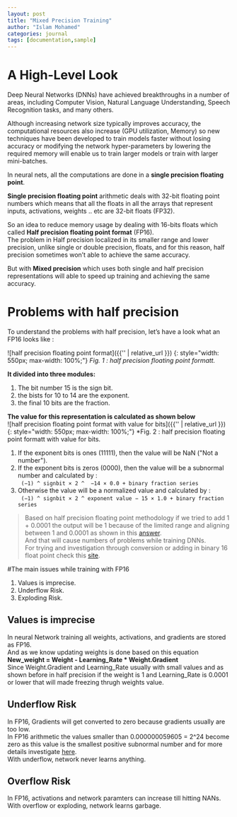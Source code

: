 ```yaml
---
layout: post
title: "Mixed Precision Training"
author: "Islam Mohamed"
categories: journal
tags: [documentation,sample]
---
```


# A High-Level Look

Deep Neural Networks (DNNs) have achieved breakthroughs in a number of areas, including Computer Vision, Natural Language Understanding, Speech Recognition tasks, and many others.  
  
Although increasing network size typically improves accuracy, the computational resources also increase (GPU utilization, Memory) so new techniques have been developed to train models faster without losing accuracy or modifying the network hyper-parameters by lowering the required memory will enable us to train larger models or train with larger mini-batches.  
  
In neural nets, all the computations are done in a **single precision floating point**.  
  
**Single precision floating point** arithmetic deals with 32-bit floating point numbers which means that all the floats in all the arrays that represent inputs, activations, weights .. etc are 32-bit floats (FP32).  
  
So an idea to reduce memory usage by dealing with 16-bits floats which called **Half precision floating point format** (FP16).  
The problem in Half precision localized in its smaller range and lower precision, unlike single or double precision, floats, and for this reason, half precision sometimes won’t able to achieve the same accuracy.  
  
But with **Mixed precision** which uses both single and half precision representations will able to speed up training and achieving the same accuracy.  

# Problems with half precision  
To understand the problems with half precision, let’s have a look what an FP16 looks like : 

![half precision floating point format]({{'' | relative_url }})
{: style="width: 550px; max-width: 100%;"}
*Fig. 1 : half precision floating point formatt.*

**It divided into three modules:**
1. The bit number 15 is the sign bit.
2. the bists for 10 to 14  are the exponent.
3. the final 10 bits are the fraction.


**The value for this representation is calculated as shown below**  
![half precision floating point format  with value for bits]({{'' | relative_url }})
{: style="width: 550px; max-width: 100%;"}
*Fig. 2 : half precision floating point formatt with value for bits.

1. If the exponent bits is ones (11111), then the value will be NaN ("Not a number").  
2. If the exponent bits is zeros (0000), then the value will be a subnormal number and calculated by :  
                    ```  (−1) ^ signbit × 2 ^  −14 × 0.0 + binary fraction series ```  
3. Otherwise the value will be a normalized value and calculated by :  
                    ```  (−1) ^ signbit × 2 ^ exponent value − 15 × 1.0 + binary fraction series ```  

> Based on half precision floating point methodology if we tried to add 1 + 0.0001 the output will be 1 because of the limited range and aligning between 1 and 0.0001 as shown in this [answer](https://cs.stackexchange.com/questions/63642/how-to-add-two-numbers-in-iee754-half-precision-format).  
> And that will cause numbers of problems while training DNNs.  
> For trying and investigation through conversion or adding in binary 16 float point check this [site](http://weitz.de/ieee/).

#The main issues while training with FP16
1. Values is imprecise.
2. Underflow Risk.
3. Exploding Risk.

## Values is imprecise
In neural Network training all weights, activations, and gradients are stored as FP16.  
And as we know updating weights is done based on this equation   
**New_weight = Weight - Learning_Rate * Weight.Gradient**  
Since Weight.Gradient and Learning_Rate usually with small values and as shown before in half precision if the weight is 1 and Learning_Rate is 0.0001 or lower that will made freezing thrugh weights value.  

## Underflow Risk
In FP16, Gradients will get converted to zero because gradients usually are too low.   
In FP16 arithmetic the values smaller than 0.000000059605 = 2^24 become zero as this value is the smallest positive subnormal number and for more details investigate [here](https://en.wikipedia.org/wiki/Half-precision_floating-point_format).   
With underflow, network never learns anything.  

## Overflow Risk
In FP16, activations and network paramters can increase till hitting NANs.   
With overflow or exploding, network learns garbage.  




